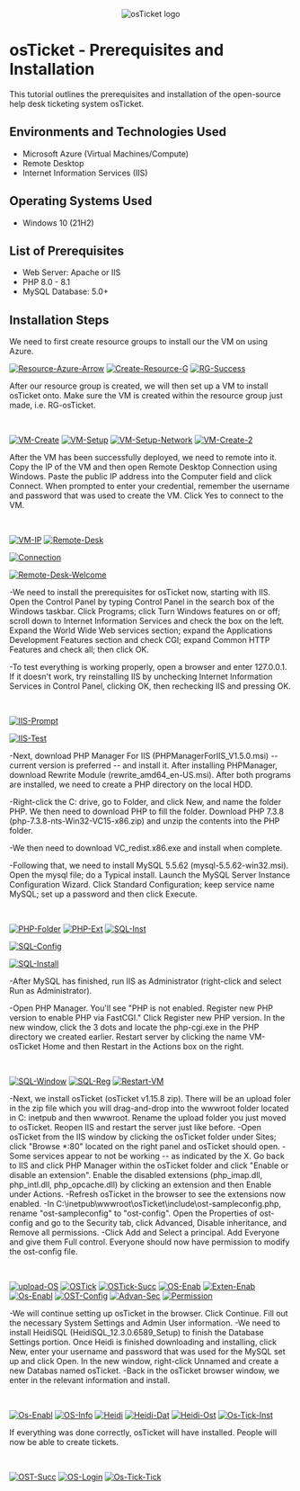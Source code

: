 <p align="center">
<img src="https://i.imgur.com/Clzj7Xs.png" alt="osTicket logo"/>
</p>

<h1>osTicket - Prerequisites and Installation</h1>
This tutorial outlines the prerequisites and installation of the open-source help desk ticketing system osTicket.<br />



<h2>Environments and Technologies Used</h2>

- Microsoft Azure (Virtual Machines/Compute)
- Remote Desktop
- Internet Information Services (IIS)

<h2>Operating Systems Used </h2>

- Windows 10</b> (21H2)

<h2>List of Prerequisites</h2>

- Web Server: Apache or IIS
- PHP 8.0 - 8.1
- MySQL Database: 5.0+

<h2>Installation Steps</h2>

We need to first create resource groups to install our the VM on using Azure.
<p>
<a href="https://ibb.co/bJn1hLj"><img src="https://i.ibb.co/tX5Bfcw/Resource-Azure-Arrow.png" alt="Resource-Azure-Arrow" border="0"></a>
<a href="https://ibb.co/SBc3KvT"><img src="https://i.ibb.co/9WhrqYX/Create-Resource-G.png" alt="Create-Resource-G" border="0"></a>
<a href="https://ibb.co/10xt2RS"><img src="https://i.ibb.co/WH14KBT/RG-Success.png" alt="RG-Success" border="0"></a>
</p>
<p>
After our resource group is created, we will then set up a VM to install osTicket onto. Make sure the VM is created within the resource group just made, i.e. RG-osTicket.
</p>
<br />

<p>
<a href="https://ibb.co/s1T7zwX"><img src="https://i.ibb.co/FYQpCwd/VM-Create.png" alt="VM-Create" border="0"></a>
<a href="https://ibb.co/qrcJ6GW"><img src="https://i.ibb.co/wzPctHw/VM-Setup.png" alt="VM-Setup" border="0"></a>
<a href="https://ibb.co/BZfFymY"><img src="https://i.ibb.co/9TpSbJd/VM-Setup-Network.png" alt="VM-Setup-Network" border="0"></a>
<a href="https://ibb.co/4FsR4xW"><img src="https://i.ibb.co/XWyxFTX/VM-Create-2.png" alt="VM-Create-2" border="0"></a>
</p>
<p>
After the VM has been successfully deployed, we need to remote into it. Copy the IP of the VM and then open Remote Desktop Connection using Windows. Paste the public IP address into the Computer field and click Connect. When prompted to enter your credential, remember the username and password that was used to create the VM. Click Yes to connect to the VM. 
</p>
<br />

<p>
<a href="https://ibb.co/7NnqsMQ"><img src="https://i.ibb.co/yB6rHvp/VM-IP.png" alt="VM-IP" border="0"></a>
<a href="https://imgbb.com/"><img src="https://i.ibb.co/6tNVcG7/Remote-Desk.png" alt="Remote-Desk" border="0"></a>
  
<a href="https://imgbb.com/"><img src="https://i.ibb.co/pZyNJbm/Connection.png" alt="Connection" border="0"></a>

<a href="https://ibb.co/2kq4TwC"><img src="https://i.ibb.co/vj1nSbT/Remote-Desk-Welcome.png" alt="Remote-Desk-Welcome" border="0"></a>
</p>
<p>
-We need to install the prerequisites for osTicket now, starting with IIS. Open the Control Panel by typing Control Panel in the search box of the Windows taskbar. Click Programs; click Turn Windows features on or off; scroll down to Internet Information Services and check the box on the left. Expand the World Wide Web services section; expand the Applications Development Features section and check CGI; expand Common HTTP Features and check all; then click OK. 
  
-To test everything is working properly, open a browser and enter 127.0.0.1. If it doesn't work, try reinstalling IIS by unchecking Internet Information Services in Control Panel, clicking OK, then rechecking IIS and pressing OK.
</p>
<br />

<p>
<a href="https://ibb.co/wsfKw67"><img src="https://i.ibb.co/jRSLW4z/IIS-Prompt.png" alt="IIS-Prompt" border="0"></a>

<a href="https://ibb.co/Z2mRWR6"><img src="https://i.ibb.co/FHVkgkb/IIS-Test.png" alt="IIS-Test" border="0"></a>
</p>
<p>
-Next, download PHP Manager For IIS (PHPManagerForIIS_V1.5.0.msi) -- current version is preferred -- and install it. After installing PHPManager, download Rewrite Module (rewrite_amd64_en-US.msi). After both programs are installed, we need to create a PHP directory on the local HDD.

-Right-click the C: drive, go to Folder, and click New, and name the folder PHP. We then need to download PHP to fill the folder. Download PHP 7.3.8 (php-7.3.8-nts-Win32-VC15-x86.zip) and unzip the contents into the PHP folder.

-We then need to download VC_redist.x86.exe and install when complete.

-Following that, we need to install MySQL 5.5.62 (mysql-5.5.62-win32.msi). Open the mysql file; do a Typical install. Launch the MySQL Server Instance Configuration Wizard. Click Standard Configuration; keep service name MySQL; set up a password and then click Execute.
</p>
<br />

<p>
<a href="https://ibb.co/jwWP7Xw"><img src="https://i.ibb.co/myXVQWy/PHP-Folder.png" alt="PHP-Folder" border="0"></a>
<a href="https://ibb.co/pPcJrpm"><img src="https://i.ibb.co/3s2BYHJ/PHP-Ext.png" alt="PHP-Ext" border="0"></a>
<a href="https://imgbb.com/"><img src="https://i.ibb.co/QKFPXH4/SQL-Inst.png" alt="SQL-Inst" border="0"></a>
  
<a href="https://imgbb.com/"><img src="https://i.ibb.co/TtnncSt/SQL-Config.png" alt="SQL-Config" border="0"></a>

<a href="https://imgbb.com/"><img src="https://i.ibb.co/YcLwBMH/SQL-Install.png" alt="SQL-Install" border="0"></a>
</p>
<p>
-After MySQL has finished, run IIS as Administrator (right-click and select Run as Administrator). 
  
-Open PHP Manager. You'll see "PHP is not enabled. Register new PHP version to enable PHP via FastCGI." Click Register new PHP version. In the new window, click the 3 dots and locate the php-cgi.exe in the PHP directory we created earlier. Restart server by clicking the name VM-osTicket Home and then Restart in the Actions box on the right.
</p>
<br />

<p>
<a href="https://ibb.co/86RgBkq"><img src="https://i.ibb.co/yWMFR2t/SQL-Window.png" alt="SQL-Window" border="0"></a>
<a href="https://ibb.co/HhqMJK9"><img src="https://i.ibb.co/rdHLWQX/SQL-Reg.png" alt="SQL-Reg" border="0"></a>
<a href="https://ibb.co/dkHZ1vW"><img src="https://i.ibb.co/8PQkTwK/Restart-VM.png" alt="Restart-VM" border="0"></a>
</p>
<p>
-Next, we install osTicket (osTicket v1.15.8 zip). There will be an upload foler in the zip file which you will drag-and-drop into the wwwroot folder located in C: inetpub and then wwwroot. Rename the upload folder you just moved to osTicket. Reopen IIS and restart the server just like before.
-Open osTicket from the IIS window by clicking the osTicket folder under Sites; click "Browse *:80" located on the right panel and osTicket should open.
-Some services appear to not be working -- as indicated by the X. Go back to IIS and click PHP Manager within the osTicket folder and click "Enable or disable an extension". Enable the disabled extensions (php_imap.dll, php_intl.dll, php_opcache.dll) by clicking an extension and then Enable under Actions. 
-Refresh osTicket in the browser to see the extensions now enabled.
-In C:\inetpub\wwwroot\osTicket\include\ost-sampleconfig.php, rename "ost-sampleconfig" to "ost-config". Open the Properties of ost-config and go to the Security tab, click Advanced, Disable inheritance, and Remove all permissions. 
-Click Add and Select a principal. Add Everyone and give them Full control. Everyone should now have permission to modify the ost-config file.
</p>
<br />

<p>
<a href="https://ibb.co/3hz9XP4"><img src="https://i.ibb.co/DKpHXjz/upload-OS.png" alt="upload-OS" border="0"></a>
<a href="https://ibb.co/RTBr98v"><img src="https://i.ibb.co/VYQnt6j/OSTick.png" alt="OSTick" border="0"></a>
<a href="https://ibb.co/SwWsc8z"><img src="https://i.ibb.co/k2kHJft/OSTick-Succ.png" alt="OSTick-Succ" border="0"></a>
<a href="https://ibb.co/LNj5NsL"><img src="https://i.ibb.co/rd8sdXC/OS-Enab.png" alt="OS-Enab" border="0"></a>
<a href="https://ibb.co/DKFFqMM"><img src="https://i.ibb.co/kcTTdDD/Exten-Enab.png" alt="Exten-Enab" border="0"></a>
<a href="https://ibb.co/mNfQk7z"><img src="https://i.ibb.co/fDjmf70/Os-Enabl.png" alt="Os-Enabl" border="0"></a>
<a href="https://ibb.co/VvFRsj7"><img src="https://i.ibb.co/Hrc6jFW/OST-Config.png" alt="OST-Config" border="0"></a>
<a href="https://ibb.co/z7fmq4r"><img src="https://i.ibb.co/RBHgRD9/Advan-Sec.png" alt="Advan-Sec" border="0"></a>
<a href="https://ibb.co/k4JF386"><img src="https://i.ibb.co/StcpQn7/Permission.png" alt="Permission" border="0"></a>
</p>
<p>
-We will continue setting up osTicket in the browser. Click Continue. Fill out the necessary System Settings and Admin User information.
-We need to install HeidiSQL (HeidiSQL_12.3.0.6589_Setup) to finish the Database Settings portion. Once Heidi is finished downloading and installing, click New, enter your username and password that was used for the MySQL set up and click Open. In the new window, right-click Unnamed and create a new Databas named osTicket.
-Back in the osTicket browser window, we enter in the relevant information and install.

</p>
<br />

<p>
<a href="https://ibb.co/mNfQk7z"><img src="https://i.ibb.co/fDjmf70/Os-Enabl.png" alt="Os-Enabl" border="0"></a>
<a href="https://ibb.co/tbsCZHw"><img src="https://i.ibb.co/nDck3wq/OS-Info.png" alt="OS-Info" border="0"></a>
<a href="https://ibb.co/qd7pqB6"><img src="https://i.ibb.co/DtzQc4d/Heidi.png" alt="Heidi" border="0"></a>
<a href="https://ibb.co/1qcML9m"><img src="https://i.ibb.co/d2ZtrQ5/Heidi-Dat.png" alt="Heidi-Dat" border="0"></a>
<a href="https://ibb.co/rZsV0TK"><img src="https://i.ibb.co/qR5vjXL/Heidi-Ost.png" alt="Heidi-Ost" border="0"></a>
<a href="https://ibb.co/G251WNX"><img src="https://i.ibb.co/Z8MwB73/Os-Tick-Inst.png" alt="Os-Tick-Inst" border="0"></a>
</p>
<p>
If everything was done correctly, osTicket will have installed. People will now be able to create tickets.
</p>
<br />

<p>
<a href="https://ibb.co/2vWfn3y"><img src="https://i.ibb.co/9bcC8HN/OST-Succ.png" alt="OST-Succ" border="0"></a>
<a href="https://ibb.co/XD9g1Z7"><img src="https://i.ibb.co/Sc28bXt/OS-Login.png" alt="OS-Login" border="0"></a>
<a href="https://ibb.co/3r6TR4R"><img src="https://i.ibb.co/Lkj0NYN/Os-Tick-Tick.png" alt="Os-Tick-Tick" border="0"></a>
</p>
<p>

